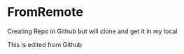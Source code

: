 # FromRemote
Creating Repo in Github but will clone and get it in my local 

This is edited from Github
